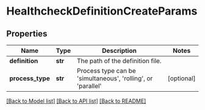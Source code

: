 # HealthcheckDefinitionCreateParams

## Properties
Name | Type | Description | Notes
------------ | ------------- | ------------- | -------------
**definition** | **str** | The path of the definition file. | 
**process_type** | **str** | Process type can be &#39;simultaneous&#39;, &#39;rolling&#39;, or &#39;parallel&#39; | [optional] 

[[Back to Model list]](../README.md#documentation-for-models) [[Back to API list]](../README.md#documentation-for-api-endpoints) [[Back to README]](../README.md)


